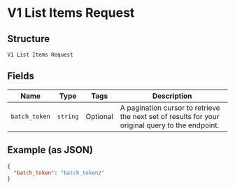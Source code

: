 
# V1 List Items Request

## Structure

`V1 List Items Request`

## Fields

| Name | Type | Tags | Description |
|  --- | --- | --- | --- |
| `batch_token` | `string` | Optional | A pagination cursor to retrieve the next set of results for your<br>original query to the endpoint. |

## Example (as JSON)

```json
{
  "batch_token": "batch_token2"
}
```

